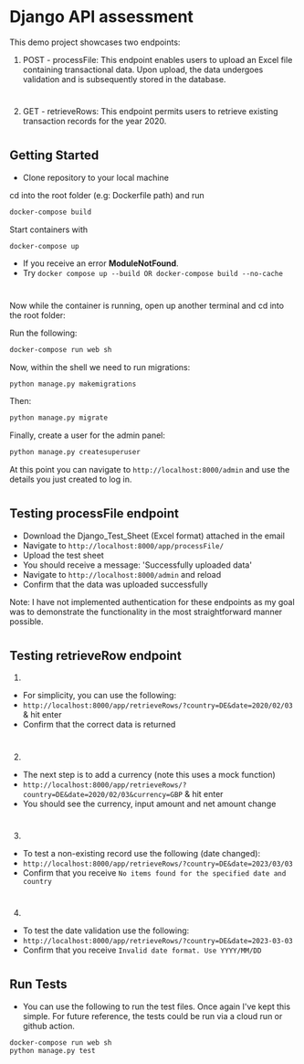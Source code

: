 # Django API assessment 

This demo project showcases two endpoints:

1. POST - processFile: This endpoint enables users to upload an Excel file containing transactional data. Upon upload, the data undergoes validation and is subsequently stored in the database.
#
2. GET - retrieveRows: This endpoint permits users to retrieve existing transaction records for the year 2020.
 
#
## Getting Started

- Clone repository to your local machine 


cd into the root folder (e.g: Dockerfile path) and run
```bash
docker-compose build  
```

Start containers with
```bash
docker-compose up 
```
- If you receive an error **ModuleNotFound**. 
- Try `docker compose up --build OR docker-compose build --no-cache`
#
Now while the container is running, open up another terminal and cd into the root folder:

Run the following:
```bash
docker-compose run web sh
```
Now, within the shell we need to run migrations:
```bash
python manage.py makemigrations
```
Then:
```bash
python manage.py migrate
```

Finally, create a user for the admin panel:
```bash
python manage.py createsuperuser
```

At this point you can navigate to
`http://localhost:8000/admin` and use the details you just created to log in.
#
## Testing processFile endpoint

- Download the Django_Test_Sheet (Excel format) attached in the email
- Navigate to `http://localhost:8000/app/processFile/`
- Upload the test sheet 
- You should receive a message: 'Successfully uploaded data'
- Navigate to `http://localhost:8000/admin` and reload
- Confirm that the data was uploaded successfully

Note: I have not implemented authentication for these endpoints as my goal was to demonstrate the functionality in the most straightforward manner possible.
#
## Testing retrieveRow endpoint

1.
- For simplicity, you can use the following:
- `http://localhost:8000/app/retrieveRows/?country=DE&date=2020/02/03` & hit enter
- Confirm that the correct data is returned
#
2.
- The next step is to add a currency (note this uses a mock function)
- `http://localhost:8000/app/retrieveRows/?country=DE&date=2020/02/03&currency=GBP` & hit enter
- You should see the currency, input amount and net amount change
#
3.
- To test a non-existing record use the following (date changed):
- `http://localhost:8000/app/retrieveRows/?country=DE&date=2023/03/03`
- Confirm that you receive `No items found for the specified date and country`
#
4. 
- To test the date validation use the following: 
- `http://localhost:8000/app/retrieveRows/?country=DE&date=2023-03-03`
- Confirm that you receive `Invalid date format. Use YYYY/MM/DD`
#
## Run Tests
- You can use the following to run the test files. Once again I've kept this simple. For future reference, the tests could be run via a cloud run or github action. 
```bash
docker-compose run web sh
python manage.py test
```
